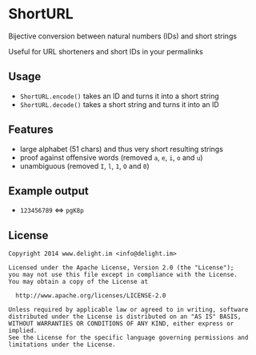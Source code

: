# ShortURL

Bijective conversion between natural numbers (IDs) and short strings

Useful for URL shorteners and short IDs in your permalinks

## Usage

 * `ShortURL.encode()` takes an ID and turns it into a short string
 * `ShortURL.decode()` takes a short string and turns it into an ID

## Features
 * large alphabet (51 chars) and thus very short resulting strings
 * proof against offensive words (removed `a`, `e`, `i`, `o` and `u`)
 * unambiguous (removed `I`, `l`, `1`, `O` and `0`)

## Example output
 * `123456789` <=> `pgK8p`

## License

```
Copyright 2014 www.delight.im <info@delight.im>

Licensed under the Apache License, Version 2.0 (the "License");
you may not use this file except in compliance with the License.
You may obtain a copy of the License at

  http://www.apache.org/licenses/LICENSE-2.0

Unless required by applicable law or agreed to in writing, software
distributed under the License is distributed on an "AS IS" BASIS,
WITHOUT WARRANTIES OR CONDITIONS OF ANY KIND, either express or implied.
See the License for the specific language governing permissions and
limitations under the License.
```